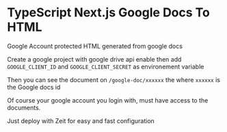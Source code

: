 # TypeScript Next.js Google Docs To HTML

Google Account protected HTML generated from google docs

Create a google project with google drive api enable then add `GOOGLE_CLIENT_ID` and `GOOGLE_CLIENT_SECRET` as environement variable

Then you can see the document on `/google-doc/xxxxxx` the where `xxxxxx` is the Google docs id

Of course your google account you login with, must have access to the documents.

Just deploy with Zeit for easy and fast configuration